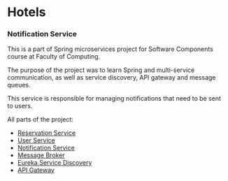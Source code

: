 # Hotels
### Notification Service

This is a part of Spring microservices project for Software Components course at Faculty of Computing.

The purpose of the project was to learn Spring and multi-service communication, as well as service discovery, API gateway and message queues.

This service is responsible for managing notifications that need to be sent to users.

All parts of the project:
- [Reservation Service](https://github.com/VukV/hotels-reservation-service)
- [User Service](https://github.com/VukV/hotels-user-service)
- [Notification Service](https://github.com/VukV/hotels-notification-service)
- [Message Broker](https://github.com/VukV/hotels-message-broker)
- [Eureka Service Discovery](https://github.com/VukV/hotels-eureka)
- [API Gateway](https://github.com/VukV/hotels-api-gateway)
